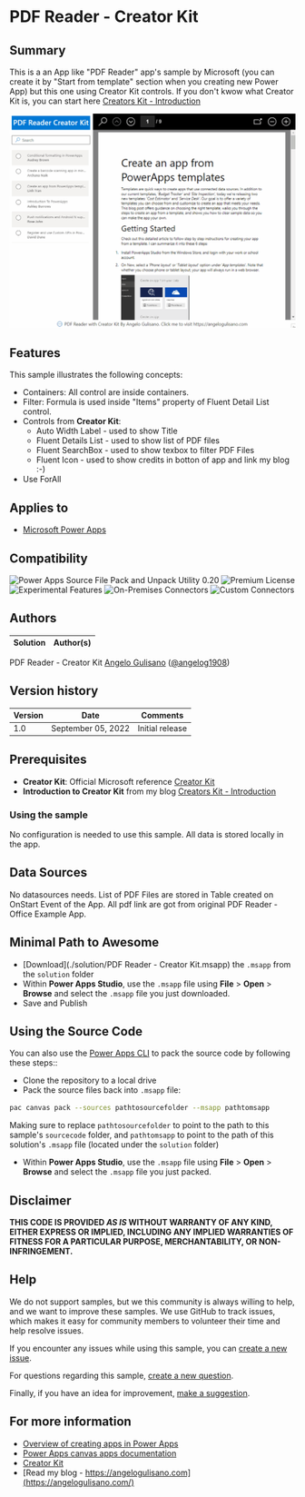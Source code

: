 # PDF Reader - Creator Kit

## Summary

This is a an App like "PDF Reader" app's sample by Microsoft (you can create it by "Start from template" section when you creating new Power App) but this one using Creator Kit controls.
If you don't kwow what Creator Kit is, you can start here [Creators Kit - Introduction](https://angelogulisano.com/creator-kit-introduction/)

![Preview](assets/PDF-Reader-creator-kit.gif)

## Features

This sample illustrates the following concepts:

* Containers: All control are inside containers.
* Filter: Formula is used inside "Items" property of Fluent Detail List control.
* Controls from **Creator Kit**:
  - Auto Width Label - used to show Title
  - Fluent Details List - used to show list of PDF files
  - Fluent SearchBox - used to show texbox to filter PDF Files
  - Fluent Icon - used to show credits in botton of app and link my blog :-)
* Use ForAll

## Applies to

* [Microsoft Power Apps](https://docs.microsoft.com/powerapps/)

## Compatibility

![Power Apps Source File Pack and Unpack Utility 0.20](https://img.shields.io/badge/Packing%20Tool-0.20-green.svg)
![Premium License](https://img.shields.io/badge/Premium%20License-Not%20Required-green.svg "Premium Power Apps license not required")
![Experimental Features](https://img.shields.io/badge/Experimental%20Features-No-green.svg "Does not rely on experimental features")
![On-Premises Connectors](https://img.shields.io/badge/On--Premises%20Connectors-No-green.svg "Does not use on-premise connectors")
![Custom Connectors](https://img.shields.io/badge/Custom%20Connectors-Not%20Required-green.svg "Does not use custom connectors")

## Authors

Solution|Author(s)
--------|---------
PDF Reader - Creator Kit [Angelo Gulisano](https://github.com/angelogulisano) ([@angelog1908](https://twitter.com/angelog1908))

## Version history

Version|Date|Comments
-------|----|--------
1.0|September 05, 2022|Initial release

## Prerequisites

* **Creator Kit**: Official Microsoft reference [Creator Kit](https://learn.microsoft.com/power-platform/guidance/creator-kit/overview)
* **Introduction to Creator Kit** from my blog [Creators Kit - Introduction](https://angelogulisano.com/creator-kit-introduction/)

### Using the sample

No configuration is needed to use this sample.  All data is stored locally in the app.

## Data Sources

No datasources needs. List of PDF Files are stored in Table created on OnStart Event of the App. All pdf link are got from original PDF Reader - Office Example App.

## Minimal Path to Awesome

* [Download](./solution/PDF Reader - Creator Kit.msapp) the `.msapp` from the `solution` folder
* Within **Power Apps Studio**, use the `.msapp` file using **File** > **Open** > **Browse** and select the `.msapp` file you just downloaded.
* Save and Publish

## Using the Source Code

You can also use the [Power Apps CLI](https://docs.microsoft.com/powerapps/developer/data-platform/powerapps-cli) to pack the source code by following these steps::

* Clone the repository to a local drive
* Pack the source files back into `.msapp` file:
  
```bash
pac canvas pack --sources pathtosourcefolder --msapp pathtomsapp
```

Making sure to replace `pathtosourcefolder` to point to the path to this sample's `sourcecode` folder, and `pathtomsapp` to point to the path of this solution's `.msapp` file (located under the `solution` folder)

* Within **Power Apps Studio**, use the `.msapp` file using **File** > **Open** > **Browse** and select the `.msapp` file you just packed.

## Disclaimer

**THIS CODE IS PROVIDED *AS IS* WITHOUT WARRANTY OF ANY KIND, EITHER EXPRESS OR IMPLIED, INCLUDING ANY IMPLIED WARRANTIES OF FITNESS FOR A PARTICULAR PURPOSE, MERCHANTABILITY, OR NON-INFRINGEMENT.**

## Help

We do not support samples, but we this community is always willing to help, and we want to improve these samples. We use GitHub to track issues, which makes it easy for  community members to volunteer their time and help resolve issues.

If you encounter any issues while using this sample, you can [create a new issue](https://github.com/pnp/powerapps-samples/issues/new?assignees=&labels=Needs%3A+Triage+%3Amag%3A%2Ctype%3Abug-suspected&template=bug-report.yml&sample=YOURSAMPLENAME&authors=@YOURGITHUBUSERNAME&title=YOURSAMPLENAME%20-%20).

For questions regarding this sample, [create a new question](https://github.com/pnp/powerapps-samples/issues/new?assignees=&labels=Needs%3A+Triage+%3Amag%3A%2Ctype%3Abug-suspected&template=question.yml&sample=YOURSAMPLENAME&authors=@YOURGITHUBUSERNAME&title=YOURSAMPLENAME%20-%20).

Finally, if you have an idea for improvement, [make a suggestion](https://github.com/pnp/powerapps-samples/issues/new?assignees=&labels=Needs%3A+Triage+%3Amag%3A%2Ctype%3Abug-suspected&template=suggestion.yml&sample=YOURSAMPLENAME&authors=@YOURGITHUBUSERNAME&title=YOURSAMPLENAME%20-%20).

## For more information

* [Overview of creating apps in Power Apps](https://docs.microsoft.com/powerapps/maker/)
* [Power Apps canvas apps documentation](https://docs.microsoft.com/powerapps/maker/canvas-apps/)
* [Creator Kit](https://learn.microsoft.com/power-platform/guidance/creator-kit/overview)
* [Read my blog - https://angelogulisano.com](https://angelogulisano.com/)
